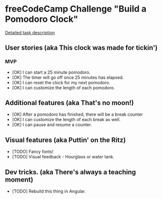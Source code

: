 # freeCodeCamp Challenge "Build a Pomodoro Clock"

[Detailed task description](https://www.freecodecamp.com/challenges/build-a-pomodoro-clock)

## User stories (aka This clock was made for tickin')
### MVP
- [OK] I can start a 25 minute pomodoro.
- [OK] The timer will go off once 25 minutes has elapsed.
- [OK] I can reset the clock for my next pomodoro.
- [OK] I can customize the length of each pomodoro.

## Additional features (aka That's no moon!)
- [OK] After a pomodoro has finished, there will be a break counter
- [OK] I can customize the length of each break as well.
- [OK] I can pause and resume a counter.

## Visual features (aka Puttin' on the Ritz)
- [TODO] Fancy fonts!
- [TODO] Visual feedback - Hourglass or water tank.

## Dev tricks. (aka There's always a teaching moment)
- [TODO] Rebuild this thing in Angular.
